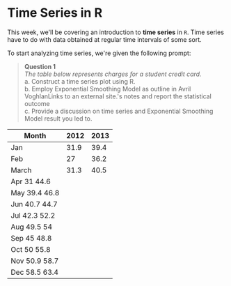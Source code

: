# Time Series in R

This week, we'll be covering an introduction to **time series** in `R`. Time series have to do with data obtained at regular time intervals of some sort.

To start analyzing time series, we're given the following prompt:
> **Question 1** <br />
> *The table below represents charges for a student credit card.* <br />
> a. Construct a time series plot using R. <br />
> b. Employ Exponential Smoothing Model as outline in Avril VoghlanLinks to an external site.'s notes and report the statistical  outcome <br />
> c. Provide a discussion on time series and Exponential Smoothing Model result you led to. <br />
> 
| Month	| 2012 | 2013 |
|-------|------|------|
| Jan	  | 31.9 | 39.4 |
| Feb	  |  27  | 36.2 |
| March	| 31.3 | 40.5 |
| Apr	31	44.6
| May	39.4	46.8
| Jun	40.7	44.7
| Jul	42.3	52.2
| Aug	49.5	54
| Sep	45	48.8
| Oct	50	55.8
| Nov	50.9	58.7
| Dec	58.5	63.4
